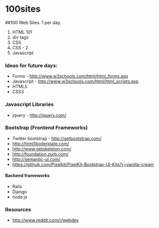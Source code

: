 100sites
========
##100 Web Sites. 1 per day.

1. HTML 101
2. div tags
3. CSS
4. CSS - 2
5. Javascript

### Ideas for future days:
  * Forms - http://www.w3schools.com/html/html_forms.asp
  * Javascript - http://www.w3schools.com/html/html_scripts.asp
  * HTML5
  * CSS3

### Javascript Libraries
  * jquery - http://jquery.com/

### Bootstrap (Frontend Frameworks)
* Twitter bootstrap - http://getbootstrap.com/
* http://html5boilerplate.com/
* http://www.getskeleton.com/
* http://foundation.zurb.com/
* http://semantic-ui.com/
* https://github.com/Pixelkit/PixelKit-Bootstrap-UI-Kits?r=vanilla-cream

#### Backend frameworks
 * Rails
 * Django
 * node.js

### Resources
* http://www.reddit.com/r/webdev

